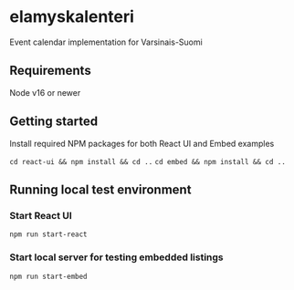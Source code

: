 # elamyskalenteri
Event calendar implementation for Varsinais-Suomi

## Requirements

Node v16 or newer

## Getting started
Install required NPM packages for both React UI and Embed examples

```cd react-ui && npm install && cd ..```
```cd embed && npm install && cd ..```

## Running local test environment
### Start React UI
```npm run start-react```

### Start local server for testing embedded listings
```npm run start-embed```
